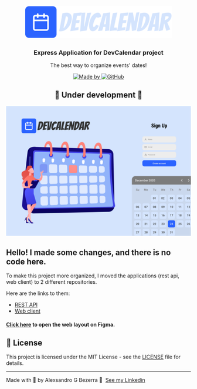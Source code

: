 <h1 align="center">
	<img alt="DevCalendar" src=".github/assets/logo.svg" width="400px" />
</h1>

<h3 align="center">Express Application for DevCalendar project</h3>

<p align="center">The best way to organize events' dates!</p>

<p align="center">
  <a href="https://www.linkedin.com/in/alexsandrobezerra/" target="_blank" rel="noopener noreferrer">
    <img alt="Made by" src="https://img.shields.io/badge/made%20by-Alexsandro%20G%20Bezerra-2B63FF">
  </a>

  <a href="https://github.com/AlexsandroBezerra/devcalendar/blob/main/LICENSE">
    <img alt="GitHub" src="https://img.shields.io/github/license/AlexsandroBezerra/devcalendar?color=2B63FF">
  </a>
</p>

<h2 align="center">🚧 Under development 🚧</h2>


<p align="center">
  	<img alt="DevCalendar layout" src=".github/assets/layout.png"  />
</p>

## Hello! I made some changes, and there is no code here.

To make this project more organized, I moved the applications (rest api, web client) to 2 different repositories.

Here are the links to them:

- [REST API](https://github.com/AlexsandroBezerra/devcalendar-server)
- [Web client](https://github.com/AlexsandroBezerra/devcalendar-web)

#### [Click here](https://www.figma.com/file/9y1cBfLLcGCI9PPB3UwHJL/DevCalendar?node-id=33%3A0) to open the web layout on Figma.

## 📝 License

This project is licensed under the MIT License - see the [LICENSE](LICENSE) file for details.

---

Made with :purple_heart: by Alexsandro G Bezerra 👋 &nbsp;[See my Linkedin](https://www.linkedin.com/in/alexsandrobezerra)
